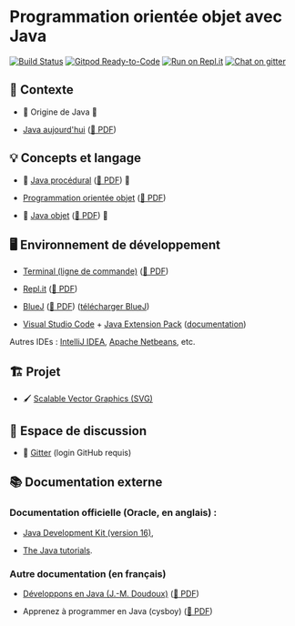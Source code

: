 
Programmation orientée objet avec Java
================================================================================

[![Build Status](https://github.com/boisgera/POO-Java/workflows/main/badge.svg)](https://github.com/boisgera/POO-Java/actions)
[![Gitpod Ready-to-Code](https://img.shields.io/badge/Gitpod-open-blue.svg?logo=gitpod)](https://gitpod.io/#https://github.com/boisgera/POO-Java)
[![Run on Repl.it](https://img.shields.io/badge/Repl.it-open-blue.svg?logo=repl-dot-it&logoColor=white)](https://repl.it/github/boisgera/POO-Java)
[![Chat on gitter](https://img.shields.io/badge/Gitter-chat-blue.svg?logo=gitter)](https://gitter.im/POO-Java/community#)

## 🧭 Contexte

  - 🚧 Origine de Java 🚧

  - [Java aujourd'hui](https://boisgera.github.io/POO-Java/Java%20aujourd'hui.html) 
    ([📗 PDF](https://boisgera.github.io/POO-Java/Java%20aujourd'hui.pdf))


## 💡 Concepts et langage

  - 🚧 [Java procédural](https://boisgera.github.io/POO-Java/Java-first-steps.html)
    ([📗 PDF](https://boisgera.github.io/POO-Java/Java-first-steps.pdf)) 🚧

  - [Programmation orientée objet](https://boisgera.github.io/POO-Java/POO.html) ([📗 PDF](https://boisgera.github.io/POO-Java/POO.pdf))

  - 🚧 [Java objet](https://boisgera.github.io/POO-Java/Java-avance.html)
    ([📗 PDF](https://boisgera.github.io/POO-Java/Java-avance.pdf)) 🚧



<!--
  - [Extension Projet](https://boisgera.github.io/POO-Java/Projet.html)
    ([📗 PDF](https://boisgera.github.io/POO-Java/Projet.pdf))
-->


## 🖥 Environnement de développement

  - [Terminal (ligne de commande)](https://boisgera.github.io/POO-Java/Compilation-Exécution-Archivage.html)
  ([📗 PDF](https://boisgera.github.io/POO-Java/Compilation-Exécution-Archivage.pdf))

  - [Repl.it](https://boisgera.github.io/POO-Java/Environnement.html) 
    ([📗 PDF](https://boisgera.github.io/POO-Java/Environnement.pdf))

  - [BlueJ](https://boisgera.github.io/POO-Java/BlueJ.html) 
    ([📗 PDF](https://boisgera.github.io/POO-Java/BlueJ.pdf))
    ([télécharger BlueJ](https://www.bluej.org/))

  - [Visual Studio Code](https://code.visualstudio.com/) + [Java Extension Pack](https://marketplace.visualstudio.com/items?itemName=vscjava.vscode-java-pack) ([documentation](https://code.visualstudio.com/docs/languages/java))

Autres IDEs : [IntelliJ IDEA](https://www.jetbrains.com/idea/), [Apache Netbeans](https://netbeans.apache.org/), etc.

## 🏗 Projet

  - 🖌 [Scalable Vector Graphics (SVG)](projet)

## 💬 Espace de discussion

  - 💬 [Gitter](https://gitter.im/POO-Java/community#) (login GitHub requis)
 

## 📚 Documentation externe

### Documentation officielle (Oracle, en anglais) :
   
  - [Java Development Kit (version 16)](https://docs.oracle.com/en/java/javase/16/),

  - [The Java tutorials](https://docs.oracle.com/javase/tutorial/).


### Autre documentation (en français)
  
  - [Développons en Java (J.-M. Doudoux)](http://www.jmdoudoux.fr/java/dej/index.htm)
([📗 PDF](http://jmdoudoux.fr/java/dej/dej_2_20.pdf))

  - Apprenez à programmer en Java (cysboy) ([📗 PDF](http://user.oc-static.com/pdf/10601-apprenez-a-programmer-en-java.pdf))
  
